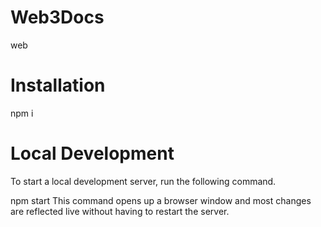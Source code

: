 # Web3Docs
web
# Installation
npm i
# Local Development
To start a local development server, run the following command.

npm start
This command opens up a browser window and most changes are reflected live without having to restart the server.

